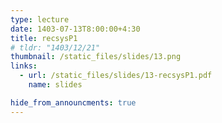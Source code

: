 ```yaml
---
type: lecture
date: 1403-07-13T8:00:00+4:30
title: recsysP1
# tldr: "1403/12/21"
thumbnail: /static_files/slides/13.png
links:
  - url: /static_files/slides/13-recsysP1.pdf
    name: slides

hide_from_announcments: true
---
```

